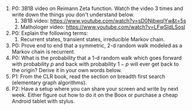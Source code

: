 1) P0: 3B1B video on Reimann Zeta function. Watch the video 3 times and write down the things you don't understand below.
	1) 3B1B video: https://www.youtube.com/watch?v=sD0NjbwqlYw&t=5s
	2) Mathologer video: https://www.youtube.com/watch?v=LFwSIdLSosI
2) P0: Explain the following terms:
	1) Recurrent states, transient states, irreducible Markov chain.
3) P0: Prove end to end that a symmetric, 2-d random walk modeled as a Markov chain is recurrent.
4) P0: What is the probability that a 1-d random walk which goes forward with probability $p$ and back with probability $1-p$ will ever get back to the origin? Derive it in your own words below.
5) P1: From the CLR book, read the section on breadth first search (elementary graph algorithms).
6) P2: Have a setup where you can share your screen and write by next week. Either figure out how to do it on the Boox or purchase a cheap Android tablet with stylus.